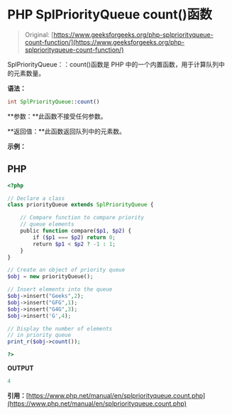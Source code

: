 # PHP SplPriorityQueue count()函数

> Original: [https://www.geeksforgeeks.org/php-splpriorityqueue-count-function/](https://www.geeksforgeeks.org/php-splpriorityqueue-count-function/)

SplPriorityQueue：：count()函数是 PHP 中的一个内置函数，用于计算队列中的元素数量。

**语法：**

```php
int SplPriorityQueue::count()
```

**参数：**此函数不接受任何参数。

**返回值：**此函数返回队列中的元素数。

**示例：**

## PHP

```php
<?php

// Declare a class
class priorityQueue extends SplPriorityQueue {

    // Compare function to compare priority
    // queue elements
    public function compare($p1, $p2) {
        if ($p1 === $p2) return 0;
        return $p1 < $p2 ? -1 : 1;
    }
}

// Create an object of priority queue
$obj = new priorityQueue();

// Insert elements into the queue
$obj->insert("Geeks",2);
$obj->insert("GFG",1);
$obj->insert("G4G",3);
$obj->insert('G',4);

// Display the number of elements
// in priority queue
print_r($obj->count());

?>
```

**OUTPUT**

```php
4
```

**引用：**[https://www.php.net/manual/en/splpriorityqueue.count.php](https://www.php.net/manual/en/splpriorityqueue.count.php)